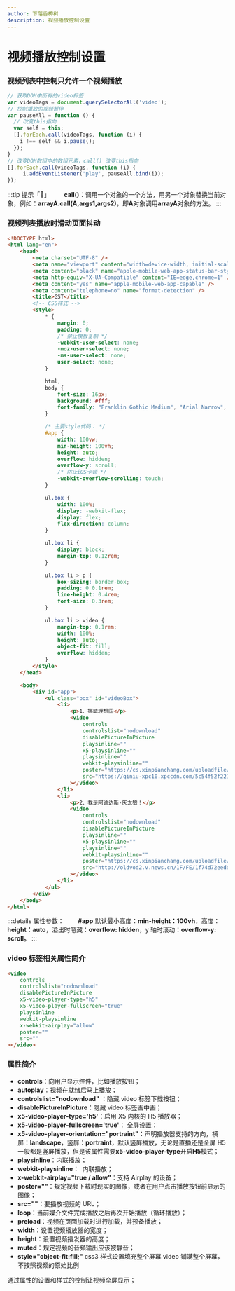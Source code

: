 ```yaml
---
author: 下落香樟树
description: 视频播放控制设置
---
```


# 视频播放控制设置

### 视频列表中控制只允许一个视频播放

```javascript title="代码示例"
// 获取DOM中所有的video标签
var videoTags = document.querySelectorAll('video');
// 控制播放的视频暂停
var pauseAll = function () {
  // 改变this指向
  var self = this;
  [].forEach.call(videoTags, function (i) {
  	i !== self && i.pause();
  });
}
// 改变DOM数组中的数组元素，call() 改变this指向
[].forEach.call(videoTags, function (i) {
	 i.addEventListener('play', pauseAll.bind(i));
});
```

:::tip 提示「📢」
&emsp;&emsp;**call()**：调用一个对象的一个方法，用另一个对象替换当前对象，例如：**arrayA.call(A,args1,args2)**，即**A**对象调用**arrayA**对象的方法。
:::

### 视频列表播放时滑动页面抖动

```html title="代码示例"
<!DOCTYPE html>
<html lang="en">
	<head>
		<meta charset="UTF-8" />
		<meta name="viewport" content="width=device-width, initial-scale=1, maximum-scale=1, user-scalable=no" />
		<meta content="black" name="apple-mobile-web-app-status-bar-style" />
		<meta http-equiv="X-UA-Compatible" content="IE=edge,chrome=1" />
		<meta content="yes" name="apple-mobile-web-app-capable" />
		<meta content="telephone=no" name="format-detection" />
		<title>GST</title>
		<!-- CSS样式 -->
		<style>
			* {
				margin: 0;
				padding: 0;
				/* 禁止模板复制 */
				-webkit-user-select: none;
				-moz-user-select: none;
				-ms-user-select: none;
				user-select: none;
			}

			html,
			body {
				font-size: 16px;
				background: #fff;
				font-family: "Franklin Gothic Medium", "Arial Narrow", Arial, sans-serif;
			}

			/* 主要style代码： */
			#app {
				width: 100vw;
				min-height: 100vh;
				height: auto;
				overflow: hidden;
				overflow-y: scroll;
				/* 防止iOS卡顿 */
				-webkit-overflow-scrolling: touch;
			}

			ul.box {
				width: 100%;
				display: -webkit-flex;
				display: flex;
				flex-direction: column;
			}

			ul.box li {
				display: block;
				margin-top: 0.12rem;
			}

			ul.box li > p {
				box-sizing: border-box;
				padding: 0 0.1rem;
				line-height: 0.4rem;
				font-size: 0.3rem;
			}

			ul.box li > video {
				margin-top: 0.1rem;
				width: 100%;
				height: auto;
				object-fit: fill;
				overflow: hidden;
			}
		</style>
	</head>

	<body>
		<div id="app">
			<ul class="box" id="videoBox">
				<li>
					<p>1、挪威理想国</p>
					<video
						controls
						controlslist="nodownload"
						disablePictureInPicture
						playsinline=""
						x5-playsinline=""
						playsinline=""
						webkit-playsinline=""
						poster="https://cs.xinpianchang.com/uploadfile/article/2019/11/05/5dc0e9357cad8.jpeg@960w_540h_1e_1c.jpg"
						src="https://qiniu-xpc10.xpccdn.com/5c54f52f221d1.mp4"
					></video>
				</li>
				<li>
					<p>2、我是阿迪达斯-灰太狼！</p>
					<video
						controls
						controlslist="nodownload"
						disablePictureInPicture
						playsinline=""
						x5-playsinline=""
						playsinline=""
						webkit-playsinline=""
						poster="https://cs.xinpianchang.com/uploadfile/article/2019/11/05/5dc051a64adbc.jpeg@960w_540h_1e_1c.jpg"
						src="http://oldvod2.v.news.cn/1F/FE/1f74d72eedda3dc922b3487f49619c4730b4fbfe.mp4"
					></video>
				</li>
			</ul>
		</div>
	</body>
</html>
```

:::details 属性参数：
&emsp;&emsp;**#app** 默认最小高度：**min-height：100vh**，高度：**height：auto**，溢出时隐藏：**overflow: hidden**，y 轴时滚动：**overflow-y: scroll。**
:::

### video 标签相关属性简介

```html title="代码示例"
<video
	controls
	controlslist="nodownload"
	disablePictureInPicture
	x5-video-player-type="h5"
	x5-video-player-fullscreen="true"
	playsinline
	webkit-playsinline
	x-webkit-airplay="allow"
	poster=""
	src=""
></video>
```

### 属性简介

-   **controls**：向用户显示控件，比如播放按钮；
-   **autoplay**：视频在就绪后马上播放；
-   **controlslist="nodownload"** ：隐藏 video 标签下载按钮；
-   **disablePictureInPicture**：隐藏 video 标签画中画；
-   **x5-video-player-type='h5'**：启用 X5 内核的 H5 播放器；
-   **x5-video-player-fullscreen='true'**： 全屏设置；
-   **x5-video-player-orientation="portraint"**：声明播放器支持的方向，横屏：**landscape**，竖屏：**portraint**，默认竖屏播放，无论是直播还是全屏 H5 一般都是竖屏播放，但是该属性需要**x5-video-player-type**开启**H5**模式；
-   **playsinline**：内联播放；
-   **webkit-playsinline**：  内联播放；
-   **x-webkit-airplay="true / allow"**：支持 Airplay 的设备；
-   **poster=""**：规定视频下载时现实的图像，或者在用户点击播放按钮前显示的图像；
-   **src=""**：要播放视频的 URL；
-   **loop**：当前媒介文件完成播放之后再次开始播放（循环播放）；
-   **preload**：视频在页面加载时进行加载，并预备播放；
-   **width**：设置视频播放器的宽度；
-   **height**：设置视频播发器的高度；
-   **muted**：规定视频的音频输出应该被静音；
-   **style="object-fit:fill;"** css3 样式设置填充整个屏幕 video 铺满整个屏幕，不按照视频的原始比例

通过属性的设置和样式的控制让视频全屏显示；
